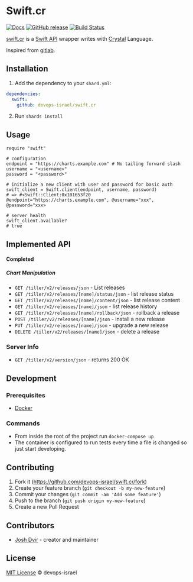 # Swift.cr

[![Docs](https://img.shields.io/badge/docs-available-brightgreen.svg)](https://devops-israel.github.io/swift.cr/)
[![GitHub release](https://img.shields.io/github/release/devops-israel/swift.cr.svg)](https://github.com/devops-israel/swift.cr/releases)
[![Build Status](https://travis-ci.org/devops-israel/swift.cr.svg?branch=master)](https://travis-ci.org/devops-israel/swift.cr)


[swift.cr](https://github.com/devops-israel/swift.cr) is a [Swift API](https://appscode.com/products/swift/) wrapper writes with [Crystal](http://crystal-lang.org/) Language.

Inspired from [gitlab](https://github.com/icyleaf/gitlab.cr).

## Installation

1. Add the dependency to your `shard.yml`:

```yaml
dependencies:
  swift:
    github: devops-israel/swift.cr
```

2. Run `shards install`

## Usage

```crystal
require "swift"

# configuration
endpoint = "https://charts.example.com" # No tailing forward slash
username = "<username>"
password = "<password>"

# initialize a new client with user and password for basic auth
swift_client = Swift.client(endpoint, username, password)
# => #<Swift::Client:0x101653f20 @endpoint="https://charts.example.com", @username="xxx", @password="xxx>

# server health
swift_client.available?
# true
```

## Implemented API

#### Completed

##### Chart Manipulation
- `GET /tiller/v2/releases/json` - List releases
- `GET /tiller/v2/releases/[name]/status/json` - list release status
- `GET /tiller/v2/releases/[name]/content/json` - list release content
- `GET /tiller/v2/releases/[name]/json` - list release history
- `GET /tiller/v2/releases/[name]/rollback/json` - rollback a release
- `POST /tiller/v2/releases/[name]/json` - install a new release
- `PUT /tiller/v2/releases/[name]/json` - upgrade a new release
- `DELETE /tiller/v2/releases/[name]/json` - delete a release

### Server Info
- `GET /tiller/v2/version/json` - returns 200 OK

## Development

### Prerequisites

* [Docker](https://www.docker.com/products/docker-desktop)

### Commands

* From inside the root of the project run `docker-compose up`
* The container is configured to run tests every time a file is changed so just start developing.

## Contributing

1. Fork it (https://github.com/devops-israel/swift.cr/fork)
2. Create your feature branch (`git checkout -b my-new-feature`)
3. Commit your changes (`git commit -am 'Add some feature'`)
4. Push to the branch (`git push origin my-new-feature`)
5. Create a new Pull Request

## Contributors

- [Josh Dvir](https://github.com/joshdvir) - creator and maintainer

## License

[MIT License](https://github.com/devops-israel/swift.cr/blob/master/LICENSE) © devops-israel